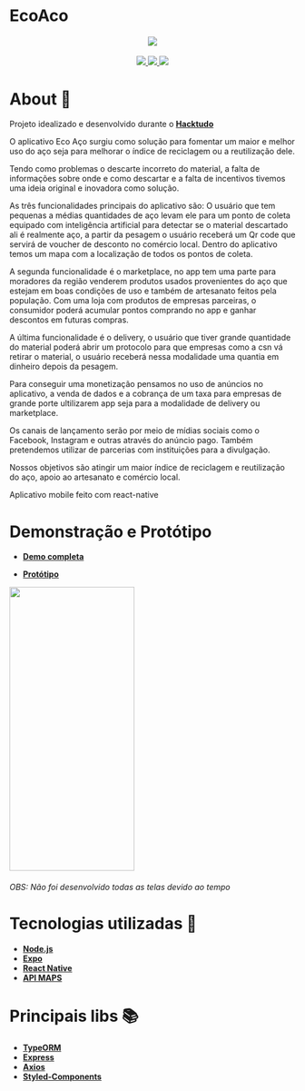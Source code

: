 # EcoAco

<h4 align="center">

<img src="https://user-images.githubusercontent.com/53586466/109420904-b3591a00-79b3-11eb-9786-091da5ce2ffb.png" />
</h4>

<p align="center">
	<a href="https://github.com/Douglas-Cezaro">
	    <img src="https://img.shields.io/badge/author-DouglasCezaro-brown">
	</a>
		<a href="https://github.com/guilhermeemanuelpires">
	    <img src="https://img.shields.io/badge/author-GuilhermePires-pink">
	</a>
    <a href="https://github.com/Douglas-Cezaro/EcoAco/search?l=javascript">
	     <img src="https://img.shields.io/badge/made%20with-javascript-yellow">
	</a>
</p>

# About 🧾

Projeto idealizado e desenvolvido durante o [**Hacktudo**](https://www.hacktudo.com.br/)

O aplicativo Eco Aço surgiu como solução para fomentar um maior e melhor uso do aço seja para melhorar o índice de reciclagem ou a reutilização dele.

Tendo como problemas o descarte incorreto do material, a falta de informações sobre onde e como descartar e a falta de incentivos tivemos uma ideia original e inovadora como solução.

As três funcionalidades principais do aplicativo são:
O usuário que tem pequenas a médias quantidades de aço levam ele para um ponto de coleta equipado com inteligência artificial para detectar se o material descartado ali é realmente aço, a partir da pesagem o usuário receberá um Qr code que servirá de voucher de desconto no comércio local. Dentro do aplicativo temos um mapa com a localização de todos os pontos de coleta.

A segunda funcionalidade é o marketplace, no app tem uma parte para moradores da região venderem produtos usados provenientes do aço que estejam em boas condições de uso e também de artesanato feitos pela população.
Com uma loja com produtos de empresas parceiras, o consumidor poderá acumular pontos comprando no app e ganhar descontos em futuras compras.

A última funcionalidade é o delivery, o usuário que tiver grande quantidade do material poderá abrir um protocolo para que empresas como a csn vá retirar o material, o usuário receberá nessa modalidade uma quantia em dinheiro depois da pesagem.

Para conseguir uma monetização pensamos no uso de anúncios no aplicativo, a venda de dados e a cobrança de um taxa para empresas de grande porte ultilizarem app seja para a modalidade de delivery ou marketplace.

Os canais de lançamento serão por meio de mídias sociais como o Facebook, Instagram e outras através do anúncio pago. Também pretendemos utilizar de parcerias com instituições para a divulgação.

Nossos objetivos são atingir um maior índice de reciclagem e reutilização do aço, apoio ao artesanato e comércio local.

Aplicativo mobile feito com react-native

# Demonstração e Protótipo

- [**Demo completa**](https://youtu.be/QqSDXQOKNKk)

- [**Protótipo**](https://www.figma.com/file/lpmz9kz13CdqpzL6M30pQk/App-A%C3%A7o)

<image align="center" width='220px' height='500px' src="https://user-images.githubusercontent.com/53586466/110164294-e8100b80-7dcf-11eb-8249-3df917d1eaec.gif" />

###### OBS: Não foi desenvolvido todas as telas devido ao tempo

# Tecnologias utilizadas 🧰

- [**Node.js**](https://nodejs.org/en/)
- [**Expo**](https://expo.io/)
- [**React Native**](https://reactnative.dev/)
- [**API MAPS**](https://cloud.google.com/maps-platform?hl=pt-br)

# Principais libs 📚

- [**TypeORM**](https://typeorm.io/#/)
- [**Express**](https://expressjs.com/pt-br/)
- [**Axios**](https://blog.rocketseat.com.br/axios-um-cliente-http-full-stack/s)
- [**Styled-Components**](https://styled-components.com/)
